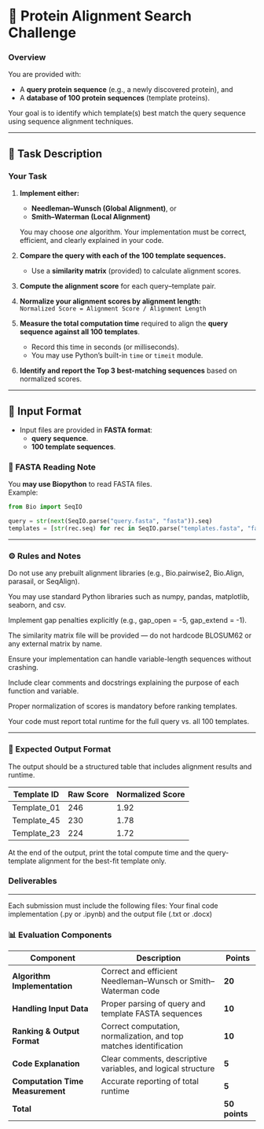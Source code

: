 # 🧬 Protein Alignment Search Challenge

### Overview
You are provided with:
- A **query protein sequence** (e.g., a newly discovered protein), and  
- A **database of 100 protein sequences** (template proteins).  

Your goal is to identify which template(s) best match the query sequence using sequence alignment techniques.

---

## 🧠 Task Description

### Your Task
1. **Implement either:**
   - **Needleman–Wunsch (Global Alignment)**, or  
   - **Smith–Waterman (Local Alignment)**  

   You may choose *one* algorithm. Your implementation must be correct, efficient, and clearly explained in your code.

2. **Compare the query with each of the 100 template sequences.**
   - Use a **similarity matrix** (provided) to calculate alignment scores.  

3. **Compute the alignment score** for each query–template pair.

4. **Normalize your alignment scores by alignment length:**  
`Normalized Score = Alignment Score / Alignment Length`

5. **Measure the total computation time** required to align the **query sequence against all 100 templates**.  
   - Record this time in seconds (or milliseconds).  
   - You may use Python’s built-in `time` or `timeit` module.

6. **Identify and report the Top 3 best-matching sequences** based on normalized scores.

---

## 📂 Input Format
- Input files are provided in **FASTA format**:
  - **query sequence**.
  - **100 template sequences**.

### 🔹 FASTA Reading Note
You **may use Biopython** to read FASTA files.  
Example:

```python
from Bio import SeqIO

query = str(next(SeqIO.parse("query.fasta", "fasta")).seq)
templates = [str(rec.seq) for rec in SeqIO.parse("templates.fasta", "fasta")]
```
---
### ⚙️ Rules and Notes
Do not use any prebuilt alignment libraries (e.g., Bio.pairwise2, Bio.Align, parasail, or SeqAlign).

You may use standard Python libraries such as numpy, pandas, matplotlib, seaborn, and csv.

Implement gap penalties explicitly (e.g., gap_open = -5, gap_extend = -1).

The similarity matrix file will be provided — do not hardcode BLOSUM62 or any external matrix by name.

Ensure your implementation can handle variable-length sequences without crashing.

Include clear comments and docstrings explaining the purpose of each function and variable.

Proper normalization of scores is mandatory before ranking templates.

Your code must report total runtime for the full query vs. all 100 templates.

---

### 🧾 Expected Output Format

The output should be a structured table that includes alignment results and runtime.

| Template ID | Raw Score | Normalized Score |
|--------------|------------|------------------|
| Template_01 | 246 | 1.92 |
| Template_45 | 230 | 1.78 |
| Template_23 | 224 | 1.72 |

At the end of the output, print the total compute time and the query-template alignment for the best-fit template only.

### Deliverables
---
Each submission must include the following files: Your final code implementation (.py or .ipynb) and the output file (.txt or .docx)

### 📊 Evaluation Components

| Component | Description | Points |
|------------|-------------|--------|
| **Algorithm Implementation** | Correct and efficient Needleman–Wunsch or Smith–Waterman code | **20** |
| **Handling Input Data** | Proper parsing of query and template FASTA sequences | **10** |
| **Ranking & Output Format** | Correct computation, normalization, and top matches identification | **10** |
| **Code Explanation** | Clear comments, descriptive variables, and logical structure | **5** |
| **Computation Time Measurement** | Accurate reporting of total runtime | **5** |
| **Total** | | **50 points** |

